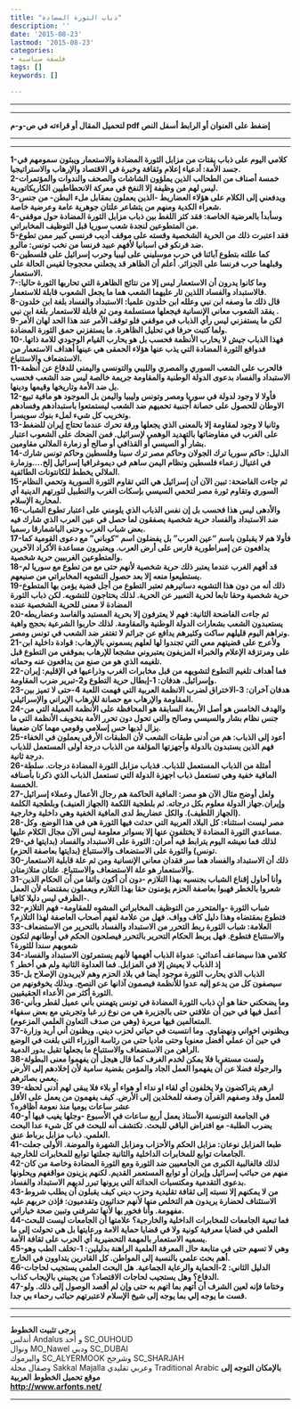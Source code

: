 ```yaml
---
title: "ذباب الثورة المضادة"
description: ''
date: '2015-08-23'
lastmod: '2015-08-23'
categories:
- فلسفة سياسية
tags: []
keywords: []

---
```

---

---

**لتحميل المقال أو قراءته في ص-و-م pdf إضغط على العنوان أو الرابط أسفل النص**

---



---

**1-كلامي اليوم على ذباب يقتات من مزابل الثورة المضادة والاستعمار ويبثون سمومهم في جسد الأمة: أدعياء إعلام وثقافة وخبرة في الاقتصاد والإرهاب والاستراتيجيا.  
 2-خمسة أصناف من الطحالب الذين يملؤون الشاشات والصحف والندوات والمؤتمرات ليس لهم من وظيفة إلا النفخ في معركة الانحطاطيين الكاريكاتورية.  
 3-ويدفعني إلى الكلام على هؤلاء العضاريط -الذين يعملون بمقابل ملء البطن- من جنس شعراء الكدية ومنهم من يتشاعر علتان جوهرية عامة وعرضية خاصة.  
 4-وسأبدأ بالعرضية الخاصة: فقد كثر اللغط بين ذباب مزابل الثورة المضادة حول موقفي من المتطوعين لنجدة شعب سوريا قبل التوظيف المخابراتي.  
 5-فقد اعتبرت ذلك من الحرية الشخصية وقسته على موقف أديب فرنسي كبير ممن تطوع ضد فرنكو في اسبانيا لأفهم عبيد فرنسا من نخب تونس: مالرو.  
 6-كما عللته بتطوع آبائنا في حرب موسليني على ليبيا وحرب إسرائيل على فلسطين وقبلهما حرب فرنسا على الجزائر. أعلم أن الظاهر قد يجعلني محجوجا لقيس الحالة على الاستعمار.  
 7-وما كانوا يدرون أن الاستعمار ليس إلا من نتائج الظاهرة التي تحاربها الثورة حاليا: فالاستبداد والفساد اللذين ثار عليهما الشعب هما ما يجعل الشعوب قابلة للاستعمار.  
 8-قال ذلك ما وصفه ابن نبي وعلله ابن خلدون علميا: الاستبداد والفساد بلغة ابن خلدون يفقد الشعوب معاني الإنسانية فيجعلها مستسلمة ومن ثم قابلة للاستعمار بلغة ابن نبي .  
 9-لكن ما يستفزني ليس رأي الذباب في موقفي فلو توقف الأمر عند هذا الحد لهان الأمر ولما كتبت حرفا في تحليل الظاهرة. ما يستفزني حمق الثورة المضادة.  
 10-فهذا الذباب جيش لا يحارب الأنظمة فحسب بل هو يحارب القيام الوجودي للامة ذاتها. فدوافع الثورة المضادة التي يذب عنها هؤلاء الحمقى هي عينها أهداف الاستعمار من الاستضعاف والاستتباع.  
 11-فالحرب على الشعب السوري والمصري والليبي والتونسي واليمني للدفاع عن أنظمة الاستبداد والفساد بدعوى الدولة الوطنية والمقاومة جريمة خالصة ليس ضد الشعب فحسب بل ضد الأمة وتاريخها وقيمها ودينها.  
 12-فأولا لا وجود لدولة في سوريا ومصر وتونس وليبيا واليمن بل الموجود هو مافية تبيع الاوطان للحصول على حصانة أجنبية تحميهم ضد الشعب ليستمتعوا باستبدادهم وفسادهم وتخريب كل شيء لملء بنوك سويسرا.  
 13-وثانيا لا وجود لمقاومة إلا بالمعنى الذي يجعلها ورقة تحرك عندما تحتاج إيران للضغط على الغرب في مفاوضاتها بالتهديد الوهمي لإسرائيل. فمن الضحك على الشعوب اعتبار بشار أو السيسي أو القذافي أو صالح أو زمارة الملالي مقاومين.  
 14-الدليل: حاكم سوريا ترك الجولان وحاكم مصر ترك سينا وفلسطين وحاكم تونس شارك في اغتيال زعماء فلسطين ونظام اليمن ساهم في ديموغرافيا إسرائيل إلخ….وزمارة الملالي يخطط للكانتونات الطائفية.  
 15-ثم جاءت الفاضحة: تبين الآن أن إسرائيل هي التي تقاوم الثورة السورية وتحمي النظام السوري وتقاوم ثورة مصر لتحمي السيسي بإسكات الغرب والتطبيل لثورتهم الدينية أي لمحاربة الإسلام.  
 16-والأدهى ليس هذا فحسب بل إن نفس الذباب الذي يلومني على اعتبار تطوع الشباب ضد الاستبداد والفساد حرية شخصية يصفقون لما حصل في عين العرب الذي شارك فيه بعض شباب الغرب وحتى الباشمارقا رسميا.  
 17-فأولا هم لا يقبلون باسم “عين العرب” بل يفضلون اسم “كوباني” مع دعوى القومية كما يدافعون عن إمبراطورية فارس على أرض العرب. ويعتبرون مساعدة الأكراد الآخرين والمتطوعين الغربيين حرية شخصية.  
 18-قد أفهم الغرب عندما يعتبر ذلك حرية شخصية لأنهم حتى مع من تطوع مع سوريا لم يستطيعوا منعه إلا بعد حصول التشويه المخابراتي من صنيعهم.  
 19-ذلك أنه من دون هذا التشويه دساتيرهم تعتبر التطوع من أجل قضية يؤمن بها المتطوع حرية شخصية وحقا تابعا لحرية التعبير عن الحرية. لذلك يحتاجون للتشويه. لكن ذباب الثورة المضادة لا معنى للحرية الشخصية عنده  
 20-ثم جاءت الفاضحة الثانية: فهم لا يعترفون إلا بحرية المستبد والفاسد وعضاريطه يستعبدون الشعب بشعارات الدولة الوطنية والمقاومة. لذلك حاربوا الشرعية بحجج واهية ونراهم اليوم قليلهم ساكت وكثيرهم يدافع عن جرائم لا تغتفر ضد الشعب في تونس ومصر.  
 21-ولأعرج على قضيتهم معي التي تجندوا لها لعلهم يسموني بالإرهاب: قوادة داخلية ابن على ومرتزقة الإعلام والخبراء المزيفون يعتبروني مشجعا للإرهاب بموقفي من التطوع قبل تلغيمه الذي هو من صنع من يدافعون عنه وحماته.  
 22-فما أهداف تلغيم التطوع لتشويهه من قبل مخابرات الغرب وذراعيها في الإقليم: إيران وإسرائيل. هدفان: 1-إبطال حرية التطوع و2-تبرير ضرب المقاومة.  
 23-هدفان آخران: 3-الاختراق لضرب الانظمة العربية التي فهمت اللعبة 4-حتى لا تميز بين المقاومة والإرهاب مع حصانة للإرهاب الإيراني والإسرائيلي.  
 24-والهدف الخامس هو أصل الأربعة السابقة هو المحافظة على الأنظمة العميلة التي من جنس نظام بشار والسيسي وصالح والتي تحول دون تحرر الأمة بتخويف الأنظمة التي ما يزال لديها حس إسلامي وقومي مهما كان ضعيفا.  
 25-أعود إلى الذباب: هم من أدنى طبقات الشعب لأن الطبقات الأرقى يعملون في الخفاء فهم الذين يستبدون بالدولة وأجهزتها المؤلفة من الذباب درجة أولى المستعمل للذباب درجة ثانية.  
 26-أمثلة من الذباب المستعمل للذباب. فذباب مزابل الثورة المضادة درجات. سلطة المافية خفية وهي تستعمل ذباب اجهزة الدولة التي تستعمل الذباب الذي ذكرنا بأصنافه الخمسة.  
 27-ولعل أوضح مثال الآن هو مصر: المافية الحاكمة هم رجال الأعمال وعملاء إسرائيل وإيران.جهاز الدولة معلوم بكل درجاته. ثم بلطجية اللكمة (الجهاز العنيف) وبلطجية الكلمة (الجهاز اللطيف). والكل عضاريط لدى المافية الخفية وهي داخلية وخارجية.  
 28-مصر ليست استثناء: كل البلاد العربية التي حدثت فيها الثورة هي في هذا الوضع. وكل مساعدي الثورة المضادة لا يختلفون عنها إلا بسواتر معلومة ليس الآن مجال الكلام عليها.  
 29-لذلك فما نعيشه اليوم يترابط فيه أمران: الثورة على الاستبداد والفساد (بدايتها في تونس) والثورة على الاستضعاف والاستتباع (بدايتها بعاصفة الحزم).  
 30-ذلك أن الاستبداد والفساد هما سر فقدان معاني الإنسانية ومن ثم علة قابلية الاستعمار والاستعمار هو علة الاستضعاف والاستتباع. علتان متلازمتان.  
 31-وأنا أحاول إقناع الشباب بجنسيه بهذا التلازم -دون أن أكون واثقا من أن الحكام الذين شعروا بالخطر فهبوا بعاصفة الحزم يؤمنون حقا بهذا التلازم ويعملون بمقتضاه لأن العمل الظرفي ليس دليلا كافيا-.  
 32-شباب الثورة -والمتحرر من التوظيف المخابراتي المشوه للمقاومة- فهم التلازم فتطوع بمقتضاه وهذا دليل كاف وواف. فهل من علامة لفهم أصحاب العاصفة لهذا التلازم؟  
 33-العلامة: شباب الثورة ربط التحرر من الاستبداد والفساد بالتحرير من الاستضعاف والاستتباع فتطوع. فهل يربط الحكام التحرير بالتحرر فيصلحون الحكم في أوطانهم لتكون شعوبهم سندا للثورة؟  
 34-كلامي هذا سيضاعف أعدائي: عدواة الذباب أفهمها لأنهم يستمرئون الاستبداد والفساد إذ الذباب لا يعيش إلا في المزابل. فما العداوة الثانية ولم هي أخطر ؟  
 35-الذباب الذي يحارب الثورة موجود أيضا في بلاد الحزم وهم لايريدون الإصلاح بل سيصفون كل من يدعو إليه عدوا للأنظمة فيصمون آذانها عن النصح. وبذلك يخوفونهم من الثورة أكثر من الأعداء الحقيقيين.  
 36-وما يضحكني حقا هو أن ذباب الثورة المضادة في تونس يتهمني بأني عميل لقطر وبأني أعمل فيها في حين أن علاقتي حتى بالجزيرة هي من نوع زر غبا وتجربتي مع بعض سفهاء المتعالمين فيها مريرة (وهي من صدف التعاون العلمي المزعوم).  
 37-ويظنوني اخواني ونهضاوي. وما انتسبت في حياتي لحزب ديني. ويظنون أني أريد وزارة في حين أن عملي أفضل معنويا وحتى ماديا حتى من رئاسة الوزراء التي بلغت في الوضع الراهن من الاستضعاف والاستتباع ما يجعلها تقبل بدور الدمية.  
 38-ولست مستغربا فلا يمكن لخدم الغرف كما قال هيجل أن يفهموا معنى البطولة والرجولة فضلا عن أن يفهموا العمل الجاد والمؤمن بقضية سامية لأن إخلادهم إلى الأرض يعمي بصائرهم.  
 39-ارهم يتراكضون ولا يخلفون أي لقاء او نداء أو هواء أو بلاء فلا يبقى لهم أدنى لحظة للعمل وقد وصفهم القرآن وصفه للمخلدين إلى الأرض. كيف يفهمون من يعمل على الأقل عشر ساعات يوميا منذ نعومة أظافره؟  
 40-في الجامعة التونسية الأستاذ يعمل أربع ساعات في الأسبوع -وجلها يغيب فيها أو يضرب الطلبة- مع افتراض الباقي للبحث. تكتشف أنه للبحث في كل شيء عدا البحث العلمي. ذباب مزابل برباط عنق.  
 41-طبعا المزابل نوعان: مزابل الحكم والأحزاب ومزابل الشهرة والموضة. الأولى جعلت الجامعات توابع للمخابرات الداخلية والثانية جعلتها توابع للمخابرات للخارجية.  
 42-لذلك فالغالبية الكبرى من الجامعيين ضد الثورة ومع الثورة المضادة وخاصة من كان منهم من حبائب إسرائيل وإيران أو توابع المستعمر القديم. لكنهم يزينون مواقفهم ويحلونها بدعوى التقدمية ومكتسبات الحداثة التي يرونها تبرر لديهم الاستبداد والفساد.  
 43-من لا يمكنهم إلا نسبته إلى ثقافة تقليدية وحزب ديني كيف يقبلون أن يطلب شروط الاستئناف لحضارة يريدون هم التخلص منها لأنهم حداثيون وتقدميون: فإذن حربهم عليه مفهومة. وأنا فخور بها لأنها تشرفني وتبين صحة خياراتي.  
 44-فما تبعية الجامعات للمخابرات الداخلية والخارجية؟ علامتها أن الجامعات ليست للبحث العلمي في قضايا معرفية كونية ولا في قضايا حماية الامة ورعايتها بل هي تحولت إلى ما يسميه الاستعمار بالمهمة التحضيرية أي الحرب على ثقافة الأمة.  
 45-وهي لا تسهم حتى في متابعة حال المعرفة العلمية الراهنة بدليلين: 1-تخلف الطب وهو أهم بحث علمي بالنسبة إلى المواطن. كل القادرين يتداوون في الخارج.  
 46-الدليل الثاني: 2-الحماية والرعاية الجماعية. هل البحث العلمي يستجيب لحاجات الدفاع؟ وهل يستجيب لحاجات الاقتصاد؟ من يجيبني بالإيجاب كذاب.  
 47-وختاما فإنه لعين الشرف أن أتهم بما اتهم به حتى وإن لم أقصد الوصول إلى ذلك. ولو قست ما يوجه إلي بما يوجه إلى شيخ الإسلام لاعتبرتهم حبائب رحماء بي جدا.**

---

---

**يرجى تثبيت الخطوط**   
 أندلس Andalus  و أحد SC\_OUHOUD  
 ونوال MO\_Nawel  ودبي SC\_DUBAI   
 واليرموك SC\_ALYERMOOK  وشرجح SC\_SHARJAH   
 وصقال مجلة Sakkal Majalla وعربي تقليدي Traditional Arabic  **بالإمكان التوجه إلى موقع تحميل الخطوط العربية  
 http://www.arfonts.net/**

---

###
